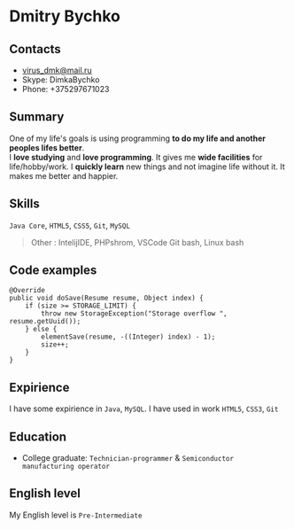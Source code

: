 # Dmitry Bychko

## Contacts

-   [virus_dmk@mail.ru](mailto:virus_dmk@mail.ru)
-   Skype: DimkaBychko 
-   Phone: +375297671023

## Summary

One of my life's goals is using programming **to do my life and another peoples lifes better**.  
I **love studying** and **love programming**. It gives me **wide facilities** for life/hobby/work.
I **quickly learn** new things and not imagine life without it. It makes me better and happier.  

## Skills

`Java Core`, `HTML5`, `CSS5`, `Git`, `MySQL`

> Other :
>  IntelijIDE, PHPshrom, VSCode Git bash, Linux bash

## Code examples
   
    @Override
    public void doSave(Resume resume, Object index) {
        if (size >= STORAGE_LIMIT) {
            throw new StorageException("Storage overflow ", resume.getUuid());
        } else {
            elementSave(resume, -((Integer) index) - 1);
            size++;
        }
    }
    
## Expirience
 
I have some expirience in ``Java``, ``MySQL``. I have used in work ``HTML5``, ``CSS3``, ``Git`` 
 
## Education
- College graduate: ``Technician-programmer`` & ``Semiconductor manufacturing operator``
  
## English level
My English level is ``Pre-Intermediate``

